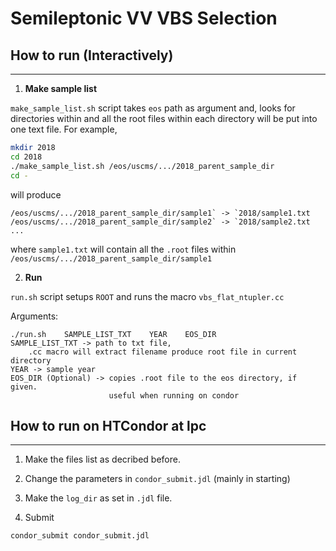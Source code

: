 # Semileptonic VV VBS Selection

## How to run (Interactively)
--------

1. **Make sample list**

`make_sample_list.sh` script takes `eos` path as argument and, looks for directories within and all the root files within each directory will be put into one text file.
For example, 
```bash
mkdir 2018
cd 2018
./make_sample_list.sh /eos/uscms/.../2018_parent_sample_dir
cd -
```
will produce

```
/eos/uscms/.../2018_parent_sample_dir/sample1` -> `2018/sample1.txt
/eos/uscms/.../2018_parent_sample_dir/sample2` -> `2018/sample2.txt
...
```

where `sample1.txt` will contain all the `.root` files within `/eos/uscms/.../2018_parent_sample_dir/sample1`

2. **Run**

`run.sh` script setups `ROOT` and runs the macro `vbs_flat_ntupler.cc`

Arguments:
```
./run.sh    SAMPLE_LIST_TXT    YEAR    EOS_DIR
SAMPLE_LIST_TXT -> path to txt file,
    .cc macro will extract filename produce root file in current directory
YEAR -> sample year
EOS_DIR (Optional) -> copies .root file to the eos directory, if given.
                      useful when running on condor
```

## How to run on HTCondor at lpc
--------

1. Make the files list as decribed before.

2. Change the parameters in `condor_submit.jdl` (mainly in starting)

3. Make the `log_dir` as set in `.jdl` file.

4. Submit

```bash
condor_submit condor_submit.jdl
```

